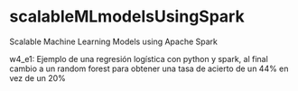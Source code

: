 # scalableMLmodelsUsingSpark
Scalable Machine Learning Models using Apache Spark

w4_e1: Ejemplo de una regresión logística con python y spark, al final cambio a un random forest para obtener una tasa de acierto de un 44% en vez de un 20%
